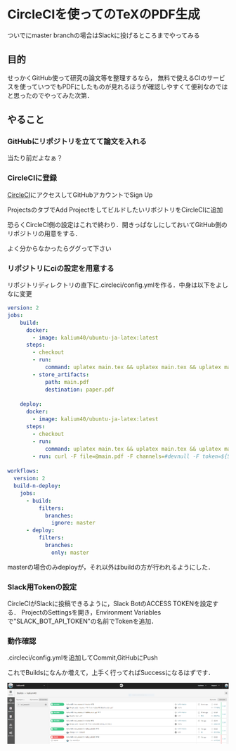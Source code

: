 # CircleCIを使ってのTeXのPDF生成
ついでにmaster branchの場合はSlackに投げるところまでやってみる

## 目的
せっかくGitHub使って研究の論文等を整理するなら，
無料で使えるCIのサービスを使っていつでもPDFにしたものが見れるほうが確認しやすくて便利なのではと思ったのでやってみた次第．


## やること
### GitHubにリポジトリを立てて論文を入れる
当たり前だよなぁ？

### CircleCIに登録
[CircleCI](https://circleci.com/)にアクセスしてGitHubアカウントでSign Up

ProjectsのタブでAdd ProjectをしてビルドしたいリポジトリをCircleCIに追加

恐らくCircleCI側の設定はこれで終わり．開きっぱなしにしておいてGitHub側のリポジトリの用意をする．

よく分からなかったらググって下さい

### リポジトリにciの設定を用意する
リポジトリディレクトリの直下に.circleci/config.ymlを作る．中身は以下をよしなに変更
```.circleci/config.yml
version: 2
jobs:
    build:
      docker:
        - image: kalium40/ubuntu-ja-latex:latest
      steps:
        - checkout
        - run:
            command: uplatex main.tex && uplatex main.tex && uplatex main.tex && dvipdfmx main.dvi
        - store_artifacts:
            path: main.pdf
            destination: paper.pdf

    deploy:
      docker:
        - image: kalium40/ubuntu-ja-latex:latest
      steps:
        - checkout
        - run:
            command: uplatex main.tex && uplatex main.tex && uplatex main.tex && dvipdfmx main.dvi
        - run: curl -F file=@main.pdf -F channels=#devnull -F token=${SLACK_BOT_API_TOKEN} https://slack.com/api/files.upload

workflows:
  version: 2
  build-n-deploy:
    jobs:
      - build:
          filters:
            branches:
              ignore: master
      - deploy:
          filters:
            branches:
              only: master

```

masterの場合のみdeployが，それ以外はbuildの方が行われるようにした．

### Slack用Tokenの設定
CircleCIがSlackに投稿できるように，Slack BotのACCESS TOKENを設定する．
ProjectのSettingsを開き，Environment Variablesで"SLACK_BOT_API_TOKEN"の名前でTokenを追加．


### 動作確認
.circleci/config.ymlを追加してCommit,GitHubにPush

これでBuildsになんか増えて，上手く行ってればSuccessになるはずです．

![Success Image](/images/build_list.png)


